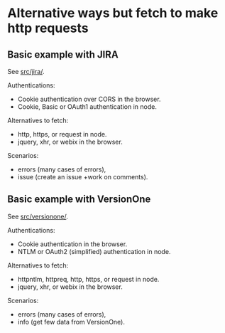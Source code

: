# Alternative ways but fetch to make http requests

## Basic example with JIRA

See [src/jira/](src/jira/README.md).

Authentications:
- Cookie authentication over CORS in the browser.
- Cookie, Basic or OAuth1 authentication in node.

Alternatives to fetch:
- http, https, or request in node.
- jquery, xhr, or webix in the browser.

Scenarios:
- errors (many cases of errors),
- issue (create an issue +work on comments).

## Basic example with VersionOne

See [src/versionone/](src/versionone/README.md).

Authentications:
- Cookie authentication in the browser.
- NTLM or OAuth2 (simplified) authentication in node.

Alternatives to fetch:
- httpntlm, httpreq, http, https, or request in node.
- jquery, xhr, or webix in the browser.

Scenarios:
- errors (many cases of errors),
- info (get few data from VersionOne).
